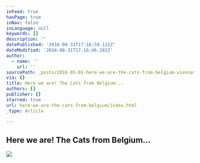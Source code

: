 ```yaml
---
inFeed: true
hasPage: true
inNav: false
inLanguage: null
keywords: []
description: ''
datePublished: '2016-08-31T17:16:59.122Z'
dateModified: '2016-08-31T17:16:46.382Z'
author:
  - name: ''
    url: ''
sourcePath: _posts/2016-05-01-here-we-are-the-cats-from-belgium-viennas-kleines-cafe.md
via: {}
title: Here we are! The Cats from Belgium...
authors: []
publisher: {}
starred: true
url: here-we-are-the-cats-from-belgium/index.html
_type: Article

---
```

## Here we are! The Cats from Belgium...
![](https://the-grid-user-content.s3-us-west-2.amazonaws.com/1a1eb1af-bf4f-49d5-9744-d2c6307d3a54.jpg)
